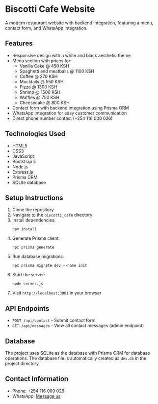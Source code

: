 # Biscotti Cafe Website

A modern restaurant website with backend integration, featuring a menu, contact form, and WhatsApp integration.

## Features

- Responsive design with a white and black aesthetic theme
- Menu section with prices for:
  - Vanilla Cake @ 450 KSH
  - Spaghetti and meatballs @ 1100 KSH
  - Coffee @ 270 KSH
  - Mocktails @ 550 KSH
  - Pizza @ 1300 KSH
  - Shrimp @ 1500 KSH
  - Waffles @ 750 KSH
  - Cheesecake @ 800 KSH
- Contact form with backend integration using Prisma ORM
- WhatsApp integration for easy customer communication
- Direct phone number contact (+254 116 000 026)

## Technologies Used

- HTML5
- CSS3
- JavaScript
- Bootstrap 5
- Node.js
- Express.js
- Prisma ORM
- SQLite database

## Setup Instructions

1. Clone the repository
2. Navigate to the `biscotti_cafe` directory
3. Install dependencies:
   ```
   npm install
   ```
4. Generate Prisma client:
   ```
   npx prisma generate
   ```
5. Run database migrations:
   ```
   npx prisma migrate dev --name init
   ```
6. Start the server:
   ```
   node server.js
   ```
7. Visit `http://localhost:3001` in your browser

## API Endpoints

- `POST /api/contact` - Submit contact form
- `GET /api/messages` - View all contact messages (admin endpoint)

## Database

The project uses SQLite as the database with Prisma ORM for database operations. The database file is automatically created as `dev.db` in the project directory.

## Contact Information

- Phone: +254 116 000 026
- WhatsApp: [Message us](https://wa.me/254116000026)
